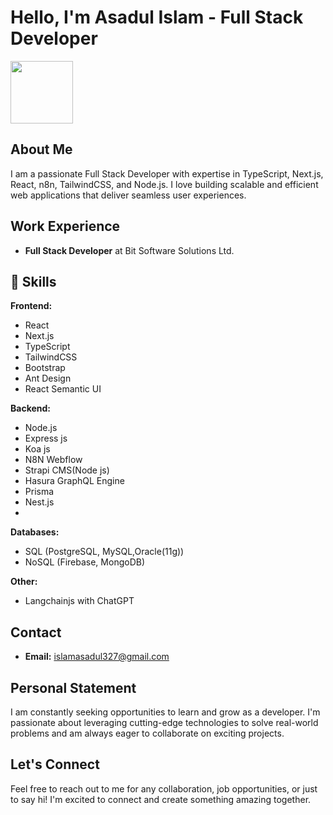 # Hello, I'm Asadul Islam - Full Stack Developer

<div id="header" align="left">
  <img src="https://media.giphy.com/media/M9gbBd9nbDrOTu1Mqx/giphy.gif" width="100"/>
</div>

## About Me

I am a passionate Full Stack Developer with expertise in TypeScript, Next.js, React, n8n, TailwindCSS, and Node.js. I love building scalable and efficient web applications that deliver seamless user experiences.

## Work Experience

- **Full Stack Developer** at Bit Software Solutions Ltd.

## 🌟 Skills
**Frontend:**
- React
- Next.js
- TypeScript
- TailwindCSS
- Bootstrap
- Ant Design
- React Semantic UI
  
**Backend:**
- Node.js
- Express js
- Koa js
- N8N Webflow
- Strapi CMS(Node js)
- Hasura GraphQL Engine
- Prisma
- Nest.js
- 
**Databases:**
- SQL (PostgreSQL, MySQL,Oracle(11g))
- NoSQL (Firebase, MongoDB)

**Other:**
- Langchainjs with ChatGPT


## Contact
- **Email:** islamasadul327@gmail.com

## Personal Statement

I am constantly seeking opportunities to learn and grow as a developer. I'm passionate about leveraging cutting-edge technologies to solve real-world problems and am always eager to collaborate on exciting projects.

## Let's Connect

Feel free to reach out to me for any collaboration, job opportunities, or just to say hi! I'm excited to connect and create something amazing together.

